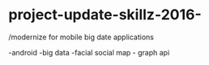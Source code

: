 # project-update-skillz-2016-
/modernize for mobile big date applications



-android
-big data
-facial social map - graph api


